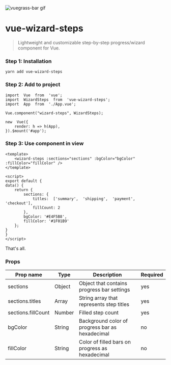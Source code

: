 ![vuegrass-bar gif](https://github.com/frknbasaran/vuegress-bar/blob/master/docs/vuegress-bar.gif?raw=true)

# vue-wizard-steps

> Lightweight and customizable step-by-step progress/wizard component for Vue.

### Step 1: Installation

    yarn add vue-wizard-steps

### Step 2: Add to project

    import  Vue  from  'vue';
    import  WizardSteps  from  'vue-wizard-steps';
    import  App  from  './App.vue';
    
    Vue.component("wizard-steps", WizardSteps);
    
    new  Vue({
	    render: h => h(App),
    }).$mount('#app');

### Step 3: Use component in view

    <template>
    	<wizard-steps :sections="sections" :bgColor="bgColor" :fillColor="fillColor" />
    </template>
    
    <script>
    export default {
    data() {
    	return {
    		sections: {
    			titles:  ['summary',  'shipping',  'payment',  'checkout'],
    			fillCount: 2
    		},
    		bgColor: '#E4F5B8',
    		fillColor: '#1F01B9'
    	};
    }
    }
    </script>

That's all.

### Props

|Prop name| Type  | Description | Required |
|--|--|--|--|
|sections|Object|Object that contains progress bar settings| yes
|sections.titles| Array | String array that represents step titles | yes 
|sections.fillCount| Number | Filled step count | yes
|bgColor| String | Background color of progress bar as hexadecimal | no
|fillColor| String | Color of filled bars on progress as hexadecimal | no
